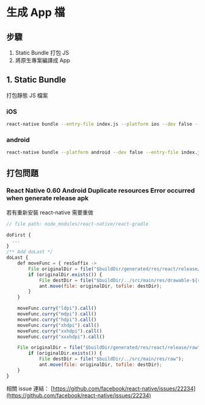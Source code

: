 # 生成 App 檔

## 步驟

1.  Static Bundle 打包 JS
2.  將原生專案編譯成 App

## 1. Static Bundle

打包靜態 JS 檔案

### iOS

```bash
react-native bundle --entry-file index.js --platform ios --dev false --bundle-output ios/main.jsbundle --assets-dest ios
```

### android

```bash
react-native bundle --platform android --dev false --entry-file index.js --bundle-output android/app/src/main/assets/index.android.bundle --assets-dest android/app/src/main/res
```

## 打包問題

### React Native 0.60 Android Duplicate resources Error occurred when generate release apk

若有重新安裝 react-native 需要重做
```js
// file path: node_modules/react-native/react-gradle

doFirst {
  ...
}
/** Add doLast */
doLast {
    def moveFunc = { resSuffix ->
        File originalDir = file("$buildDir/generated/res/react/release/drawable-${resSuffix}");
        if (originalDir.exists()) {
            File destDir = file("$buildDir/../src/main/res/drawable-${resSuffix}");
            ant.move(file: originalDir, tofile: destDir);
        }
    }

    moveFunc.curry("ldpi").call()
    moveFunc.curry("mdpi").call()
    moveFunc.curry("hdpi").call()
    moveFunc.curry("xhdpi").call()
    moveFunc.curry("xxhdpi").call()
    moveFunc.curry("xxxhdpi").call()

    File originalDir = file("$buildDir/generated/res/react/release/raw");
        if (originalDir.exists()) {
            File destDir = file("$buildDir/../src/main/res/raw");
            ant.move(file: originalDir, tofile: destDir);
    }
}
```

相關 issue 連結： [https://github.com/facebook/react-native/issues/22234](https://github.com/facebook/react-native/issues/22234)
